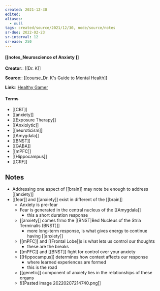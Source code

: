 ```yaml
---
created: 2021-12-30 
edited: 
aliases:
  - null
tags: created/source/2021/12/30, node/source/notes
sr-due: 2022-02-23
sr-interval: 12
sr-ease: 250
---
```


#### [[notes_Neuroscience of Anxiety ]]
**Creator**:: [[Dr. K]]
 
**Source**:: [[course_Dr. K's Guide to Mental Health]]

**Link**:: [Healthy Gamer](https://coaching.healthygamer.gg/guide/lessons/neuroscience-of-anxiety)

#### Terms
- [[CBT]]
- [[anxiety]]
- [[Exposure Therapy]]
- [[Anxiolytic]]
- [[neuroticism]]
- [[Amygdala]]
- [[BNST]]
- [[GABA]]
- [[mPFC]]
- [[Hippocampus]]
- [[CRF]]

## Notes
- Addressing one aspect of [[brain]] may note be enough to address [[anxiety]]
- [[fear]] and [[anxiety]] exist in different of the [[brain]]
	- Anxiety is pre-fear
	- Fear is generated in the central nucleus of the [[Amygdala]]
		- this a short duration response
	- [[anxiety]] comes frmo the [[BNST|Bed Nucleus of the Stria Terminalis (BNST)]]
		- more long-term response, is what gives energy to continue having [[anxiety]]
	- [[mPFC]] and [[Frontal Lobe]]s is what lets us control our thoughts
		- these are the breaks
	- [[mPFC]] and [[BNST]] fight for control over your anxiety
	- [[Hippocampus]] determines how context affects our response
		- where learned experiences are formed
		- this is the road
	- [[genetic]] component of anxiety lies in the relationships of these organs
	- ![[Pasted image 20220207214740.png]]